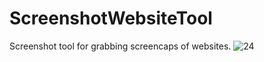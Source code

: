# ScreenshotWebsiteTool
 Screenshot tool for grabbing screencaps of websites.
![24](https://github.com/Marco-Puig/ScreenshotTool/assets/90495366/bd0cf3d8-78fc-4f3c-9b1e-576d291cc7fa)
